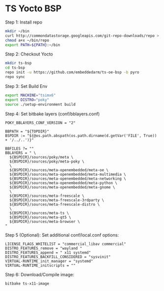 TS Yocto BSP
=========

Step 1: Install repo

```bash
mkdir ~/bin
curl http://commondatastorage.googleapis.com/git-repo-downloads/repo > ~/bin/repo`
chmod a+x ~/bin/repo
export PATH=${PATH}:~/bin
```

Step 2: Checkout Yocto

```bash
mkdir ts-bsp
cd ts-bsp
repo init -u https://github.com/embeddedarm/ts-oe-bsp -b pyro
repo sync
```

Step 3: Set Build Env

```bash
export MACHINE="tsimx6"
export DISTRO="poky"
source ./setup-environment build
```

Step 4: Set bitbake layers (conf/bblayers.conf)
```
POKY_BBLAYERS_CONF_VERSION = "2"

BBPATH = "${TOPDIR}"
BSPDIR := "${@os.path.abspath(os.path.dirname(d.getVar('FILE', True)) + '/../..')}"

BBFILES ?= ""
BBLAYERS = " \
  ${BSPDIR}/sources/poky/meta \
  ${BSPDIR}/sources/poky/meta-poky \
  \
  ${BSPDIR}/sources/meta-openembedded/meta-oe \
  ${BSPDIR}/sources/meta-openembedded/meta-multimedia \
  ${BSPDIR}/sources/meta-openembedded/meta-networking \
  ${BSPDIR}/sources/meta-openembedded/meta-python \
  ${BSPDIR}/sources/meta-openembedded/meta-gnome \
  \
  ${BSPDIR}/sources/meta-freescale \
  ${BSPDIR}/sources/meta-freescale-3rdparty \
  ${BSPDIR}/sources/meta-freescale-distro \
  \
  ${BSPDIR}/sources/meta-ts \
  ${BSPDIR}/sources/meta-qt5 \
  ${BSPDIR}/sources/meta-browser \
"
```

Step 5 (Optional): Set additional conf/local.conf options:
```
LICENSE_FLAGS_WHITELIST = "commercial_libav commercial"
DISTRO_FEATURES_remove = "wayland "
DISTRO_FEATURES_append = " x11 systemd"
DISTRO_FEATURES_BACKFILL_CONSIDERED = "sysvinit"
VIRTUAL-RUNTIME_init_manager = "systemd"
VIRTUAL-RUNTIME_initscripts = ""
```

Step 6: Download/Compile image:

```bash
bitbake ts-x11-image
```
